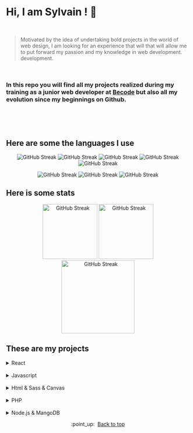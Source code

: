 <div id="top"></div>

# Hi, I am Sylvain ! :vulcan_salute:
<br>

> Motivated by the idea of undertaking bold projects in the world of web
> design, I am looking for an experience that will that will allow me to
> put forward my passion and my knowledge in web development.
> development.

<br>

### In this repo you will find all my projects realized during my training as a junior web developer at [Becode](https://becode.org/) but also all my evolution since my beginnings on Github.


<br>
<br>
<br>

## Here are some the languages I use 

<p align="center">
<img  src="https://img.shields.io/badge/JavaScript-F7DF1E?style=for-the-badge&logo=javascript&logoColor=black" alt="GitHub Streak">
<img  src="https://img.shields.io/badge/HTML5-E34F26?style=for-the-badge&logo=html5&logoColor=white" alt="GitHub Streak">
<img  src="https://img.shields.io/badge/CSS3-1572B6?style=for-the-badge&logo=css3&logoColor=white" alt="GitHub Streak">
<img  src="https://img.shields.io/badge/Sass-CC6699?style=for-the-badge&logo=sass&logoColor=white" alt="GitHub Streak">
<img  src="https://img.shields.io/badge/React-20232A?style=for-the-badge&logo=react&logoColor=61DAFB" alt="GitHub Streak">
</p>
<!-- <h3 align="center">I have some knowledge in these languages</h3> -->
<p align="center">
<img src="https://img.shields.io/badge/Node.js-43853D?style=for-the-badge&logo=node.js&logoColor=white" alt="GitHub Streak">
<img src="https://img.shields.io/badge/PHP-777BB4?style=for-the-badge&logo=php&logoColor=white" alt="GitHub Streak">
<img src="https://img.shields.io/badge/MongoDB-4EA94B?style=for-the-badge&logo=mongodb&logoColor=white" alt="GitHub Streak">
</p>


## Here is some stats

<p align="center">
<img height="150px" src="https://github-readme-stats.vercel.app/api?username=Sylvain-Valvassori&show_icons=true&theme=react" alt="GitHub Streak">
<img height="150px" src="https://github-readme-stats.vercel.app/api/top-langs/?username=Sylvain-Valvassori&layout=compact&theme=react" alt="GitHub Streak">
<img height="200px" src="https://github-readme-streak-stats.herokuapp.com?user=Sylvain-Valvassori&theme=react&hide_border=true&ring=FFFFFF" alt="GitHub Streak">
</p>

## These are my projects
 
<details><summary>React</summary>
<p>
 
 🔥 Woodstock  &nbsp;  | &nbsp;  [Repo](https://github.com/Sylvain-Valvassori/woodstock) &nbsp;  / &nbsp;  [Site](https://sylvain-valvassori.github.io/woodstock/) &nbsp;  | &nbsp;  last release: 13/01/2022
</p>
</details>

<br> 

<details><summary>Javascript</summary>
<p>
 
:white_small_square: Quote Random  &nbsp;  | &nbsp;  [Repo](https://github.com/Sylvain-Valvassori/Quote-random) &nbsp;  / &nbsp;  [Site](https://sylvain-valvassori.github.io/Quote-random/) &nbsp;  | &nbsp;  last release: 13/01/2022
</p>
</details>

<br>



<details><summary>Html & Sass & Canvas</summary>
<p>
<table align="center">
      <tr align="center">
        <th width="400px"> Name </th>
        <th width="400px"> Link </th>
        <th width="400px"> Last release </th>
    </tr>
    <tr align="center">
        <td>🔥 Ghost clicker</td>
        <td>
            <a href="https://github.com/WilliamLoey/Cookie-Clicker">Repo</a> /
            <a href="https://williamloey.github.io/Cookie-Clicker/">Site</a>
        </td>
        <td>20/10/2021</td>
    </tr>
    <tr align="center">
        <td>:white_small_square: Pew Pew</td>
        <td>
            <a href="https://github.com/Sylvain-Valvassori/Pew-Pew">Repo</a> /
            <a href="https://sylvain-valvassori.github.io/Pew-Pew/">Site</a>
        </td>
        <td>15/10/2021</td>
    </tr>
    <tr align="center">
        <td>:white_small_square: Hangman</td>
        <td>
            <a href="https://github.com/Sylvain-Valvassori/Hangman">Repo</a> /
            <a href="https://sylvain-valvassori.github.io/Hangman/">Site</a>
        </td>
        <td>01/10/2021</td>
    </tr>
    <tr align="center">
        <td>:white_small_square: Bounce balls</td>
        <td>
            <a href="https://github.com/Sylvain-Valvassori/Bounce-Balls">Repo</a> /
            <a href="https://sylvain-valvassori.github.io/Bounce-Balls/">Site</a>
        </td>
        <td>02/09/2021</td>
    </tr>
    <tr align="center">
        <td>:white_small_square: Star Wars</td>
        <td>
            <a href="https://github.com/Sylvain-Valvassori/Star-Wars-crawl">Repo</a> /
            <a href="https://sylvain-valvassori.github.io/Star-Wars-crawl/">Site</a>
        </td>
        <td>08/09/2021</td>
    </tr>
    <tr align="center">
        <td>:white_small_square: Sass Card</td>
        <td>
            <a href="https://github.com/Sylvain-Valvassori/Sass-Card">Repo</a> /
            <a href="https://sylvain-valvassori.github.io/Sass-Card/">Site</a>
        </td>
        <td>03/09/2021</td>
    </tr>
    <tr align="center">
        <td>:white_small_square: Play Sass</td>
        <td>
            <a href="https://github.com/Sylvain-Valvassori/Play-Sass">Repo</a> /
            <a href="https://sylvain-valvassori.github.io/Play-Sass/">Site</a>
        </td>
        <td>02/09/2021</td>
    </tr>
    <tr align="center">
        <td>:white_small_square: My resume with css grid</td>
        <td>
            <a href="https://github.com/Sylvain-Valvassori/My-CV">Repo</a> /
            <a href="https://sylvain-valvassori.github.io/My-CV/">Site</a>
        </td>
        <td>01/09/2021</td>
    </tr>
    <tr align="center">
        <td>🔥 Active collab clone</td>
        <td>
            <a href="https://github.com/Sylvain-Valvassori/Active-collab-clone">Repo</a> /
            <a href="https://sylvain-valvassori.github.io/Active-collab-clone/">Site</a>
        </td>
        <td>28/08/2021</td>
    </tr>
</table>
</p>
</details>

<br>

<details><summary>PHP</summary>
<p>
 
🔥 Cogip &ensp;&ensp; &ensp; &ensp; &ensp; &ensp;  | &nbsp;   [Repo](https://github.com/Sylvain-Valvassori/Cogip) &nbsp;  / &nbsp;  [Site]() &nbsp;  | &nbsp;  last release: 10/12/2021  <br>
:white_small_square: Challenge Form &nbsp;  | &nbsp;   [Repo](https://github.com/Sylvain-Valvassori/Challenge-Form) &nbsp;  / &nbsp;  [Site]() &nbsp;  | &nbsp;  last release: 19/11/2021 
</p>
</details>
 
<br>

<details><summary>Node.js & MangoDB</summary>
<p>
 
🔥 Chat room &nbsp;  | &nbsp;   [Repo](https://github.com/SalukiMakingCode/chat-Node) &nbsp;  / &nbsp;  [Site]() &nbsp;  | &nbsp;  last release: 24/12/2021
</p>
</details>

 
<p align="center">:point_up:&nbsp; <a href="#top">Back to top</a></p>
